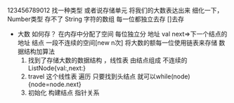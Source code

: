  123456789012
 找一种类型  或者说存储单元  将我们的大数表达出来
 细化一下，Number类型  存不了
 String 字符的数组
 每一位都独立去存  []去存
- 大数 如何存？
在内存中分配了空间 每位独立分 地址 val  next=>下一个结点的地址
结点   一段不连续的空间[new n次]  将大数的额每一位使用链表来存储
  数据结构加算法
  1. 找到了存储大数的数据结构 ，线性表 由结点组成
    不连续的 ListNode{val:,next:}
  2. travel 这个线性表  遍历   只要找到头结点  就可以while(node){node=node.next}
  3. 初始化 
    构建结点  指针关系
